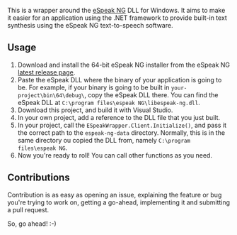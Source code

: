 This is a wrapper around the [eSpeak NG](https://github.com/espeak-ng/espeak-ng) DLL for Windows. It aims to make it easier for an application using the .NET framework to provide built-in text synthesis using the eSpeak NG text-to-speech software.

## Usage

1. Download and install the 64-bit eSpeak NG installer from the eSpeak NG [latest release page]().
2. Paste the eSpeak DLL where the binary of your application is going to be. For example, if your binary is going to be built in `your-project\bin\64\debug\`, copy the eSpeak DLL there. You can find the eSpeak DLL at `C:\program files\espeak NG\libespeak-ng.dll`.
3. Download this project, and build it with Visual Studio.
4. In your own project, add a reference to the DLL file that you just built.
5. In your project, call the `ESpeakWrapper.Client.Initialize()`, and pass it the correct path to the `espeak-ng-data` directory. Normally, this is in the same directory ou copied the DLL from, namely `C:\program files\espeak NG`.
6. Now you're ready to roll! You can call other functions as you need.

## Contributions

Contribution is as easy as opening an issue, explaining the feature or bug you're trying to work on, getting a go-ahead, implementing it and submitting a pull request.

So, go ahead! :-)

[latest release page]: https://github.com/espeak-ng/espeak-ng/releases/latest